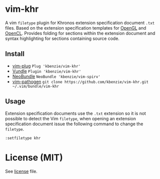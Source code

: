 # vim-khr

A vim `filetype` plugin for Khronos extension specification document `.txt`
files. Based on the extension specification templates for
[OpenGL](https://khronos.org/registry/OpenGL/docs/template.txt) and
[OpenCL](https://khronos.org/registry/OpenCL/extensions/template.txt). Provides
folding for sections within the extension document and syntax highlighting for
sections containing source code.

## Install

*   [vim-plug](https://github.com/junegunn/vim-plug) `Plug 'kbenzie/vim-khr'`
*   [Vundle](https://github.com/VundleVim/Vundle.vim) `Plugin 'kbenzie/vim-khr'`
*   [NeoBundle](https://github.com/shougo/neobundle.vim) `NeoBundle
    'kbenzie/vim-spirv'`
*   [vim-pathogen](https://github.com/tpope/vim-pathogen) `git clone
    https://github.com/kbenzie/vim-khr.git ~/.vim/bundle/vim-khr`

## Usage

Extension specification documents use the `.txt` extension so it is not possible
to detect the Vim `filetype`, when opening an extension specification document
issue the following command to change the `filetype`.

```
:setfiletype khr
```

# License (MIT)

See [license](LICENSE.md) file.
